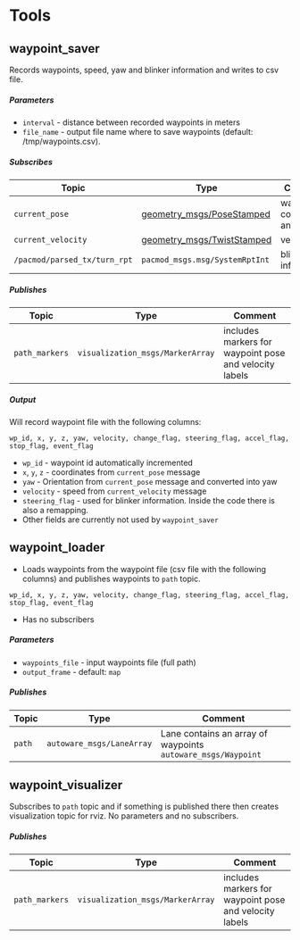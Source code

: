 # Tools

## waypoint_saver

Records waypoints, speed, yaw and blinker information and writes to csv file.

##### Parameters

* `interval` - distance between recorded waypoints in meters
* `file_name` - output file name where to save waypoints (default: /tmp/waypoints.csv).

##### Subscribes

| Topic | Type | Comment |
| --- | --- | --- |
| `current_pose` | [geometry_msgs/PoseStamped](http://docs.ros.org/en/noetic/api/geometry_msgs/html/msg/PoseStamped.html) | waypoint coordinates and yaw |
| `current_velocity` | [geometry_msgs/TwistStamped](http://docs.ros.org/en/noetic/api/geometry_msgs/html/msg/TwistStamped.html) | velocity |
| `/pacmod/parsed_tx/turn_rpt` | `pacmod_msgs.msg/SystemRptInt` | blinker information |

##### Publishes

| Topic | Type | Comment |
| --- | --- | --- |
| `path_markers` | `visualization_msgs/MarkerArray` | includes markers for waypoint pose and velocity labels |

##### Output

Will record waypoint file with the following columns:

```wp_id, x, y, z, yaw, velocity, change_flag, steering_flag, accel_flag, stop_flag, event_flag```

* `wp_id` - waypoint id automatically incremented
* `x`, `y`, `z` - coordinates from `current_pose` message
* `yaw` - Orientation from `current_pose` message and converted into yaw
* `velocity` - speed from `current_velocity` message
* `steering_flag` - used for blinker information. Inside the code there is also a remapping.
* Other fields are currently not used by `waypoint_saver`

## waypoint_loader

* Loads waypoints from the waypoint file (csv file with the following columns) and publishes waypoints to `path` topic.

```wp_id, x, y, z, yaw, velocity, change_flag, steering_flag, accel_flag, stop_flag, event_flag```

* Has no subscribers

##### Parameters
* `waypoints_file` - input waypoints file (full path)
* `output_frame` - default: `map`

##### Publishes

| Topic | Type | Comment |
| --- | --- | --- |
| `path` | `autoware_msgs/LaneArray` | Lane contains an array of waypoints `autoware_msgs/Waypoint` |

## waypoint_visualizer

Subscribes to `path` topic and if something is published there then creates visualization topic for rviz. No parameters and no subscribers.

##### Publishes

| Topic | Type | Comment |
| --- | --- | --- |
| `path_markers` | `visualization_msgs/MarkerArray` | includes markers for waypoint pose and velocity labels |
